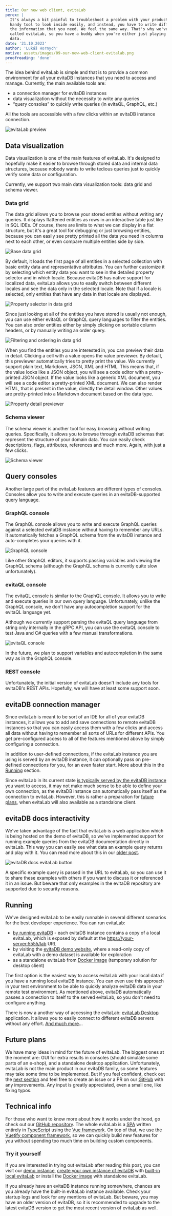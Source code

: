 ```yaml
---
title: Our new web client, evitaLab
perex: |
  It's always a bit painful to troubleshoot a problem with your production data inside a database if you don't have a
  handy tool to look inside easily, and instead, you have to write different kinds of queries using different tools to get
  the information that you need. We feel the same way. That's why we've created a hopefully handy GUI client for evitaDB
  called evitaLab, so you have a buddy when you're either just playing with evitaDB or you're already debugging production
  data.
date: '21.10.2023'
author: 'Lukáš Hornych'
motive: assets/images/09-our-new-web-client-evitalab.png
proofreading: 'done'
---
```


The idea behind evitaLab is simple and that is to provide a common environment for all your evitaDB instances that you
need to access and manage. Currently, the main available tools are:

- a connection manager for evitaDB instances
- data visualization without the necessity to write any queries
- “query consoles” to quickly write queries (in evitaQL, GraphQL, etc.)

All the tools are accessible with a few clicks within an evitaDB instance connection.

![evitaLab preview](assets/images/09-preview.png "evitaLab preview")

## Data visualization

Data visualization is one of the main features of evitaLab. It's designed to hopefully make it easier to browse through
stored data and internal data structures, because nobody wants to write tedious queries just to quickly verify some data
or configuration.

Currently, we support two main data visualization tools: data grid and schema viewer.

### Data grid

The data grid allows you to browse your stored entities without writing any queries. It displays flattened entities as rows
in an interactive table just like in SQL IDEs. Of course, there are limits to what we can display in a flat structure,
but it's a great tool for debugging or just browsing entities, because you can easily see pretty printed all the data
you need in columns next to each other, or even compare multiple entities side by side.

![Base data grid](assets/images/09-data-grid.png "Base data grid")

By default, it loads the first page of all entities in a selected collection with basic entity data and representative
attributes. You can further customize it by selecting which entity data you want to see in the detailed property
selector and in which locale. Because evitaDB has native support for localized data, evitaLab allows you to easily
switch between different locales and see the data only in the selected locale. Note that if a locale is selected, only entities 
that have any data in that locale are displayed.

![Property selector in data grid](assets/images/09-property-selector.png "Property selector in data grid")

Since just looking at all of the entities you have stored is usually not enough, you can use either evitaQL or GraphQL
query languages to filter the entities. You can also order entities either by simply clicking on sortable column
headers, or by manually writing an order query.

![Filtering and ordering in data grid](assets/images/09-data-grid-filter-order.png "Filtering and ordering in data grid")

When you find the entities you are interested in, you can preview their data in detail. Clicking a cell with a value
opens the value previewer. By default, this previewer automatically tries to pretty print the value. We currently
support plain text, Markdown, JSON, XML and HTML. This means that, if the value looks like a JSON object, you will see a
code editor with a pretty-printed JSON object. If the value looks like a generic XML document, you will see a code
editor a pretty-printed XML document. We can also render HTML, that is present in the value, directly the detail window.
Other values are pretty-printed into a Markdown document based on the data type.

![Property detail previewer](assets/images/09-data-grid-property-detail.png "Property detail previewer")

### Schema viewer

The schema viewer is another tool for easy browsing without writing queries. Specifically, it allows you to browse
through evitaDB schemas that represent the structure of your domain data. You can easily check descriptions, flags,
attributes, references and much more. Again, with just a few clicks.

![Schema viewer](assets/images/09-schema-viewer.png "Schema viewer")

## Query consoles

Another large part of the evitaLab features are different types of consoles. Consoles allow you to write and execute
queries in an evitaDB-supported query language.

### GraphQL console

The GraphQL console allows you to write and execute GraphQL queries against a selected evitaDB instance without having
to remember any URLs. It automatically fetches a GraphQL schema from the evitaDB instance and auto-completes your
queries with it.

![GraphQL console](assets/images/09-graphql-console.png "GraphQL console")

Like other GraphQL editors, it supports passing variables and viewing the GraphQL schema (although the GraphQL schema is
currently quite slow unfortunately).

### evitaQL console

The evitaQL console is similar to the GraphQL console. It allows you to write and execute queries in our own query
language. Unfortunately, unlike the GraphQL console, we don't have any autocompletion support for the evitaQL language
yet.

Although we currently support parsing the evitaQL query language from string only internally in the gRPC API, you can
use the evitaQL console to test Java and C# queries with a few manual transformations.

![evitaQL console](assets/images/09-evitaql-console.png "evitaQL console")

In the future, we plan to support variables and autocompletion in the same way as in the GraphQL console.

### REST console

Unfortunately, the initial version of evitaLab doesn't include any tools for evitaDB's REST APIs. Hopefully, we will
have at least some support soon.

## evitaDB connection manager

Since evitaLab is meant to be sort of an IDE for all of your evitaDB instances, it allows you to add and save
connections to remote evitaDB instances so that you can easily access them with a few clicks and access all data without
having to remember all sorts of URLs for different APis. You get pre-configured access to all of the features mentioned
above by simply configuring a connection.

In addition to user-defined connections, if the evitaLab instance you are using is served by an evitaDB instance, it can
optionally pass on pre-defined connections for you, for an even faster start. More about this in the [Running](#running) section.

Since evitaLab in its current state [is typically served by the evitaDB instance](#running) you want to access,
it may not make much sense to
be able to define your own connection, as the evitaDB instance can automatically pass itself as the connection to
evitaLab. However, this is rather a preparation for [future plans](#future-plans), when evitaLab will also available 
as a standalone client.

## evitaDB docs interactivity

We've taken advantage of the fact that evitaLab is a web application which is being hosted on the demo of evitaDB, so
we've implemented support for running example queries from the evitaDB documentation directly in evitaLab. This way you
can easily see what data an example query returns and play with it. You can read more about this in
our [older post](https://evitadb.io/blog/08-testable-documenation#examples-interactivity).

![evitaDB docs evitaLab button](assets/images/09-docs-interactivity.png "evitaDB docs evitaLab button")

A specific example query is passed in the URL to evitaLab, so you can use it to share these examples with others if you
want to discuss it or referenced it in an issue. But beware that only examples in the evitaDB repository are supported 
due to security reasons.

## Running

We've designed evitaLab to be easily runnable in several different scenarios for the best developer experience. You can
run evitaLab:

- [by running evitaDB](https://evitadb.io/documentation/operate/configure#evitalab-configuration) - each evitaDB instance 
  contains a copy of a local evitaLab, which is exposed by default at
  the [https://your-server:5555/lab](https://your-server:5555/lab) URL
- by visiting the [evitaDB demo website](https://demo.evitadb.io), where a read-only copy of evitaLab with a demo
  dataset is available for exploration
- as a standalone evitaLab from [Docker image](https://github.com/FgForrest/evitalab#docker) (temporary solution for
  desktop client)

The first option is the easiest way to access evitaLab with your local data if you have a running local evitaDB
instance. You can even use this approach in your test environment to be able to quickly analyze evitaDB data in your
remote test environment. As mentioned above, evitaDB automatically passes a connection to itself to the served evitaLab,
so you don't need to configure anything.

<Note type="info">

There is now a another way of accessing the evitaLab: [evitaLab Desktop](https://evitadb.io/blog/18-evitalab-desktop) application.
It allows you to easily connect to different evitaDB servers without any effort. [And much more](https://evitadb.io/blog/18-evitalab-desktop)... 

</Note>

## Future plans

We have many ideas in mind for the future of evitaLab. The biggest ones at the moment are: GUI for extra results in
consoles (should simulate some parts of an e-shop), and a standalone desktop application. Unfortunately, evitaLab is not
the main product in our evitaDB family, so some features may take some time to be implemented. But if you feel
confident, check out the [next section](#technical-info) and feel free to create an issue or a PR on
our [GitHub](https://github.com/FgForrest/evitalab) with any improvements. Any input is greatly appreciated, even a
small one, like fixing typos.

## Technical info

For those who want to know more about how it works under the hood, go check out
our [GitHub repository](https://github.com/FgForrest/evitalab). The whole evitaLab is
a [SPA](https://en.wikipedia.org/wiki/Single-page_application) written entirely
in [TypeScript](https://www.typescriptlang.org/) using the [Vue framework](https://vuejs.org/). On top of that, we use
the [Vuetify component framework](https://vuetifyjs.com), so we can quickly build new features for you without spending
too much time on building custom components.

### Try it yourself

If you are interested in trying out evitaLab after reading this post, you can visit
our [demo instance](https://demo.evitadb.io), [create your own instance of evitaDB](https://evitadb.io/documentation/get-started/run-evitadb)
with [built-in local evitaLab](https://evitadb.io/documentation/operate/configure#evitalab-configuration) or install the [Docker image](https://github.com/FgForrest/evitalab#docker) with
standalone evitaLab.

If you already have an evitaDB instance running somewhere, chances are you already have the built-in evitaLab instance
available. Check your startup logs and look for any mentions of evitaLab. But beware, you may have an older version of
evitaDB, so it is recommended to upgrade to the latest evitaDB version to get the most recent version of evitaLab as
well.

